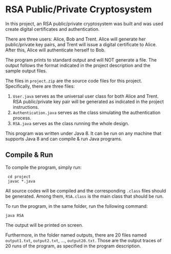 # RSA Public/Private Cryptosystem

In this project, an RSA public/private cryptosystem was built and was used create digital certificates and authentication.

There are three users: Alice, Bob and Trent. Alice will generate her public/private key pairs, and Trent will issue a digital certificate to Alice. After this, Alice will authenticate herself to Bob.

The program prints to standard output and will NOT generate a file. The output follows the format indicated in the project description and the sample output files.
 
The files in `project.zip` are the source code files for this project. Specifically, there are three files:

1. `User.java` serves as the universal user class for both Alice and Trent. RSA public/private key pair will be generated as indicated in the project instructions.
2. `Authentication.java` serves as the class simulating the authentication process.
3. `RSA.java` serves as the class running the whole design.

This program was written under Java 8. It can be run on any machine that supports Java 8 and can compile & run Java programs.

## Compile & Run

To compile the program, simply run:

```
 cd project
 javac *.java
```

All source codes will be compiled and the corresponding `.class` files should be generated. Among them, `RSA.class` is the main class that should be run.

To run the program, in the same folder, run the following command:

``` 
java RSA
```

The output will be printed on screen.

Furthermore, in the folder named outputs, there are 20 files named `output1.txt`, `output2.txt`, ..., `output20.txt`. Those are the output traces of 20 runs of the program, as specified in the program description.

 
 
